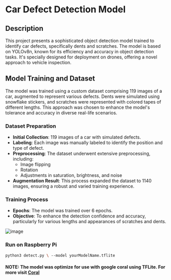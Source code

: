 # Car Defect Detection Model

## Description
This project presents a sophisticated object detection model trained to identify car defects, specifically dents and scratches. The model is based on YOLOv8n, known for its efficiency and accuracy in object detection tasks. It's specially designed for deployment on drones, offering a novel approach to vehicle inspection.

## Model Training and Dataset
The model was trained using a custom dataset comprising 119 images of a car, augmented to represent various defects. Dents were simulated using snowflake stickers, and scratches were represented with colored tapes of different lengths. This approach was chosen to enhance the model's tolerance and accuracy in diverse real-life scenarios.

### Dataset Preparation
- **Initial Collection**: 119 images of a car with simulated defects.
- **Labeling**: Each image was manually labeled to identify the position and type of defect.
- **Preprocessing**: The dataset underwent extensive preprocessing, including:
  - Image flipping
  - Rotation
  - Adjustments in saturation, brightness, and noise
- **Augmentation Result**: This process expanded the dataset to 1140 images, ensuring a robust and varied training experience.

### Training Process
- **Epochs**: The model was trained over 6 epochs.
- **Objective**: To enhance the detection confidence and accuracy, particularly for various lengths and appearances of scratches and dents.

![image](https://github.com/124135417/drone/assets/73296496/6647f545-0a90-4528-9cfb-c497d39169d4)

### Run on Raspberry Pi
```bash
python3 detect.py \ --model yourModelName.tflite

```
#### NOTE: The model was optimize for use with google coral using TFLite. For more visit [Coral](https://coral.ai/)
